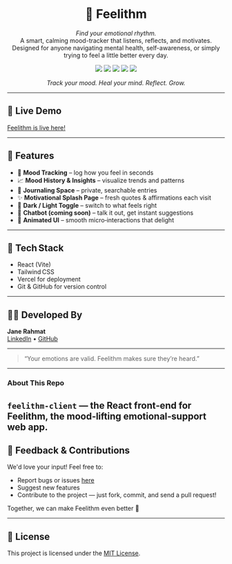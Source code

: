 <div align="center">
  <h1>💙 Feelithm</h1>
  <p align="center">
  <em>Find your emotional rhythm.</em><br />
  A smart, calming mood-tracker that listens, reflects, and motivates.  
  Designed for anyone navigating mental health, self-awareness, or simply trying to feel a little better every day.
</p>

  <p align="center">
  <img src="https://img.shields.io/github/languages/top/Feelithm/Feelithm-client" />
  <img src="https://img.shields.io/github/last-commit/Feelithm/Feelithm-client" />
  <img src="https://img.shields.io/badge/status-live-brightgreen" />
  <img src="https://img.shields.io/badge/frontend-react-blue" />
  <img src="https://img.shields.io/badge/deployment-vercel-black" />
</p>

  <p><em>Track your mood. Heal your mind. Reflect. Grow.</em></p>
</div>

---

## 🚀 Live Demo

[Feelithm is live here!](https://feelithm.vercel.app/)

---

## 🌟 Features

- 🧠 **Mood Tracking** – log how you feel in seconds  
- 📈 **Mood History & Insights** – visualize trends and patterns  
- 📖 **Journaling Space** – private, searchable entries  
- ✨ **Motivational Splash Page** – fresh quotes & affirmations each visit  
- 🌙 **Dark / Light Toggle** – switch to what feels right  
- 🤖 **Chatbot (coming soon)** – talk it out, get instant suggestions  
- 🎨 **Animated UI** – smooth micro‑interactions that delight

---

## 📁 Tech Stack

- React (Vite)  
- Tailwind CSS  
- Vercel for deployment  
- Git & GitHub for version control

---

## 🙋‍♀️ Developed By

**Jane Rahmat**  
[LinkedIn](https://linkedin.com/in/jane-rahmat) • [GitHub](https://github.com/jane-rahmat)

---

> “Your emotions are valid. Feelithm makes sure they’re heard.”

---

### About This Repo

`feelithm-client` — the React front‑end for Feelithm, the mood‑lifting emotional‑support web app.
---

## 📣 Feedback & Contributions

We'd love your input! Feel free to:

- Report bugs or issues [here](https://github.com/Feelithm/Feelithm-client/issues)
- Suggest new features
- Contribute to the project — just fork, commit, and send a pull request!

Together, we can make Feelithm even better 💙

---

## 📄 License

This project is licensed under the [MIT License](./LICENSE).

